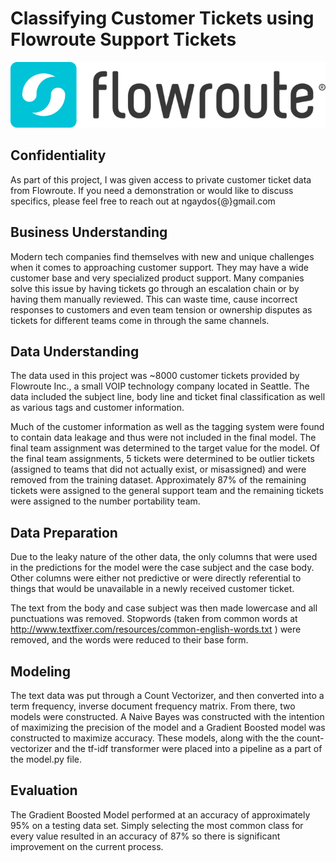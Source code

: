 # Classifying Customer Tickets using Flowroute Support Tickets

![image flowroute logo](Flowroute_logo_2017.png)

## Confidentiality
As part of this project, I was given access to private customer ticket data from Flowroute. If you need a demonstration or would like to discuss specifics, please feel free to reach out at ngaydos{@}gmail.com

## Business Understanding
Modern tech companies find themselves with new and unique challenges when it comes to approaching customer support. They may have a wide customer base and very specialized product support. Many companies solve this issue by having tickets go through an escalation chain or by having them manually reviewed. This can waste time, cause incorrect responses to customers and even team tension or ownership disputes as tickets for different teams come in through the same channels.

## Data Understanding
The data used in this project was ~8000 customer tickets provided by Flowroute Inc., a small VOIP technology company located in Seattle. The data included the subject line, body line and ticket final classification as well as various tags and customer information.

Much of the customer information as well as the tagging system were found to contain data leakage and thus were not included in the final model. The final team assignment was determined to the target value for the model. Of the final team assignments, 5 tickets were determined to be outlier tickets (assigned to teams that did not actually exist, or misassigned) and were removed from the training dataset. Approximately 87% of the remaining tickets were assigned to the general support team and the remaining tickets were assigned to the number portability team.


## Data Preparation
Due to the leaky nature of the other data, the only columns that were used in the predictions for the model were the case subject and the case body. Other columns were either not predictive or were directly referential to things that would be unavailable in a newly received customer ticket.

The text from the body and case subject was then made lowercase and all punctuations was removed. Stopwords (taken from common words at http://www.textfixer.com/resources/common-english-words.txt ) were removed, and the words were reduced to their base form. 


## Modeling

The text data was put through a Count Vectorizer, and then converted into a term frequency, inverse document frequency matrix. From there, two models were constructed. A Naive Bayes was constructed with the intention of maximizing the precision of the model and a Gradient Boosted model was constructed to maximize accuracy. These models, along with the the count-vectorizer and the tf-idf transformer were placed into a pipeline as a part of the model.py file.

## Evaluation

The Gradient Boosted Model performed at an accuracy of approximately 95% on a testing data set. Simply selecting the most common class for every value resulted in an accuracy of 87% so there is significant improvement on the current process.
